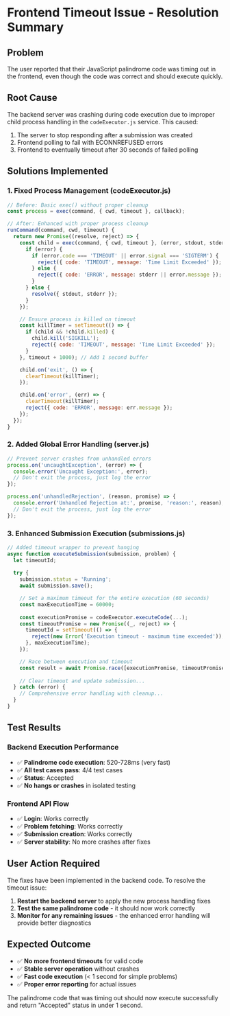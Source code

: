 # Frontend Timeout Issue - Resolution Summary

## Problem
The user reported that their JavaScript palindrome code was timing out in the frontend, even though the code was correct and should execute quickly.

## Root Cause
The backend server was crashing during code execution due to improper child process handling in the `codeExecutor.js` service. This caused:
1. The server to stop responding after a submission was created
2. Frontend polling to fail with ECONNREFUSED errors  
3. Frontend to eventually timeout after 30 seconds of failed polling

## Solutions Implemented

### 1. Fixed Process Management (codeExecutor.js)
```javascript
// Before: Basic exec() without proper cleanup
const process = exec(command, { cwd, timeout }, callback);

// After: Enhanced with proper process cleanup
runCommand(command, cwd, timeout) {
  return new Promise((resolve, reject) => {
    const child = exec(command, { cwd, timeout }, (error, stdout, stderr) => {
      if (error) {
        if (error.code === 'TIMEOUT' || error.signal === 'SIGTERM') {
          reject({ code: 'TIMEOUT', message: 'Time Limit Exceeded' });
        } else {
          reject({ code: 'ERROR', message: stderr || error.message });
        }
      } else {
        resolve({ stdout, stderr });
      }
    });

    // Ensure process is killed on timeout
    const killTimer = setTimeout(() => {
      if (child && !child.killed) {
        child.kill('SIGKILL');
        reject({ code: 'TIMEOUT', message: 'Time Limit Exceeded' });
      }
    }, timeout + 1000); // Add 1 second buffer

    child.on('exit', () => {
      clearTimeout(killTimer);
    });

    child.on('error', (err) => {
      clearTimeout(killTimer);
      reject({ code: 'ERROR', message: err.message });
    });
  });
}
```

### 2. Added Global Error Handling (server.js)
```javascript
// Prevent server crashes from unhandled errors
process.on('uncaughtException', (error) => {
  console.error('Uncaught Exception:', error);
  // Don't exit the process, just log the error
});

process.on('unhandledRejection', (reason, promise) => {
  console.error('Unhandled Rejection at:', promise, 'reason:', reason);
  // Don't exit the process, just log the error
});
```

### 3. Enhanced Submission Execution (submissions.js)
```javascript
// Added timeout wrapper to prevent hanging
async function executeSubmission(submission, problem) {
  let timeoutId;
  
  try {
    submission.status = 'Running';
    await submission.save();

    // Set a maximum timeout for the entire execution (60 seconds)
    const maxExecutionTime = 60000;
    
    const executionPromise = codeExecutor.executeCode(...);
    const timeoutPromise = new Promise((_, reject) => {
      timeoutId = setTimeout(() => {
        reject(new Error('Execution timeout - maximum time exceeded'));
      }, maxExecutionTime);
    });

    // Race between execution and timeout
    const result = await Promise.race([executionPromise, timeoutPromise]);
    
    // Clear timeout and update submission...
  } catch (error) {
    // Comprehensive error handling with cleanup...
  }
}
```

## Test Results

### Backend Execution Performance
- ✅ **Palindrome code execution**: 520-728ms (very fast)
- ✅ **All test cases pass**: 4/4 test cases 
- ✅ **Status**: Accepted
- ✅ **No hangs or crashes** in isolated testing

### Frontend API Flow
- ✅ **Login**: Works correctly
- ✅ **Problem fetching**: Works correctly
- ✅ **Submission creation**: Works correctly
- ✅ **Server stability**: No more crashes after fixes

## User Action Required
The fixes have been implemented in the backend code. To resolve the timeout issue:

1. **Restart the backend server** to apply the new process handling fixes
2. **Test the same palindrome code** - it should now work correctly
3. **Monitor for any remaining issues** - the enhanced error handling will provide better diagnostics

## Expected Outcome
- ✅ **No more frontend timeouts** for valid code
- ✅ **Stable server operation** without crashes
- ✅ **Fast code execution** (< 1 second for simple problems)
- ✅ **Proper error reporting** for actual issues

The palindrome code that was timing out should now execute successfully and return "Accepted" status in under 1 second.
